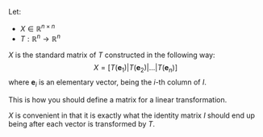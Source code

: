 Let:
- $X\in \mathbb{R}^{n\times n}$
- $T: \mathbb{R}^n \rightarrow \mathbb{R}^n$

$X$ is the standard matrix of $T$ constructed in the following way:
$$X=\left[T(\mathbf{e}_1) | T(\mathbf{e}_2) |...| T(\mathbf{e}_n)\right]$$
where $\mathbf{e}_i$ is an elementary vector, being the $i$-th column of $I$.

This is how you should define a matrix for a linear transformation.

$X$ is convenient in that it is exactly what the identity matrix $I$ should end up being after each vector is transformed by $T$.
